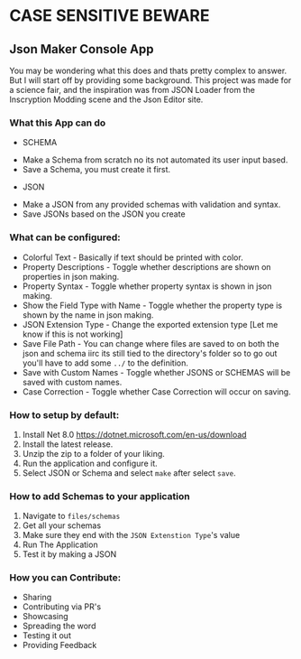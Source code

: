 # **CASE SENSITIVE BEWARE**
## Json Maker Console App

You may be wondering what this does and thats pretty complex to answer. But I will start off by providing some background. This project was made for a science fair, and the inspiration was from JSON Loader from the Inscryption Modding scene and the Json Editor site.

### What this App can do

* SCHEMA
- Make a Schema from scratch no its not automated its user input based.
- Save a Schema, you must create it first.
* JSON
- Make a JSON from any provided schemas with validation and syntax.
- Save JSONs based on the JSON you create

### What can be configured:

- Colorful Text - Basically if text should be printed with color.
- Property Descriptions - Toggle whether descriptions are shown on properties in json making.
- Property Syntax - Toggle whether property syntax is shown in json making.
- Show the Field Type with Name - Toggle whether the property type is shown by the name in json making.
- JSON Extension Type - Change the exported extension type [Let me know if this is not working]
- Save File Path - You can change where files are saved to on both the json and schema iirc its still tied to the directory's folder so to go out you'll have to add some `../` to the definition.
- Save with Custom Names - Toggle whether JSONS or SCHEMAS will be saved with custom names.
- Case Correction - Toggle whether Case Correction will occur on saving.

### How to setup by default:

1. Install Net 8.0 https://dotnet.microsoft.com/en-us/download
2. Install the latest release.
3. Unzip the zip to a folder of your liking.
4. Run the application and configure it.
5. Select JSON or Schema and select `make` after select `save`.

### How to add Schemas to your application

1. Navigate to `files/schemas`
2. Get all your schemas
3. Make sure they end with the `JSON Extenstion Type`'s value
4. Run The Application
5. Test it by making a JSON

### How you can Contribute:

* Sharing
* Contributing via PR's
* Showcasing
* Spreading the word
* Testing it out
* Providing Feedback
